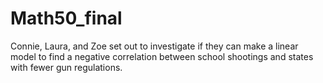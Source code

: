 # Math50_final
Connie, Laura, and Zoe set out to investigate if they can make a linear model to find a negative correlation between school shootings and states with fewer gun regulations. 
